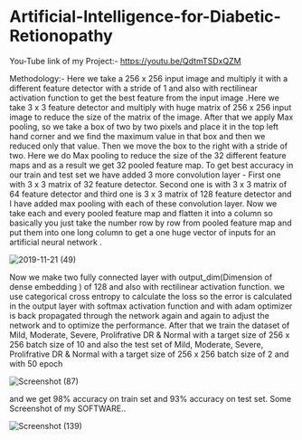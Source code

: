 # Artificial-Intelligence-for-Diabetic-Retionopathy
You-Tube link of my Project:- https://youtu.be/QdtmTSDxQZM

Methodology:- Here we take a 256 x 256 input image and multiply it with a different feature detector with a stride of 1 and also with rectilinear activation function to get the best feature from the input image .Here we take  3 x 3 feature detector and multiply with huge matrix of 256 x 256 input image to reduce the size of the matrix of the image. After that we apply Max pooling, so we take a box of two by two pixels and place it in the top left hand corner and we find the maximum value in that box and then we reduced only that value. Then we move the box to the right with a stride of two. Here  we do Max pooling to reduce the size of the 32 different feature maps and as a result we get 32 pooled feature map. To get best accuracy in our train and test set we have added 3 more convolution layer - First one with 3 x 3 matrix of 32 feature detector. Second one is with 3 x 3 matrix of 64 feature detector and third one is 3 x 3 matrix of 128 feature detector and I have added max pooling with each of these convolution layer. Now we take each and every pooled feature map and flatten it into a column so basically you just take the number row by row from pooled feature map and put them into one long column to get a one huge vector of inputs for an artificial neural network .

![2019-11-21 (49)](https://user-images.githubusercontent.com/44479743/89050632-a8cc9880-d370-11ea-8238-561469c23155.png)

Now we make two fully connected layer with output_dim(Dimension of dense embedding ) of 128 and also with rectilinear activation function. we use categorical cross entropy to calculate the loss so the error is calculated in the output layer with softmax activation function and with adam optimizer is back propagated through the network again and again to adjust the network and to optimize the performance. After that we train the dataset of Mild, Moderate, Severe, Prolifrative DR & Normal with a target size of 256 x 256 batch size of 10 and also the test set of Mild, Moderate, Severe, Prolifrative DR & Normal with a target size of 256 x 256 batch size of 2 and with 50 epoch 

![Screenshot (87)](https://user-images.githubusercontent.com/44479743/89050884-0365f480-d371-11ea-94f4-75cd9ead3b96.png)

and we get 98% accuracy on train set and 93% accuracy on  test set. Some Screenshot of my SOFTWARE.. 
 
![Screenshot (139)](https://user-images.githubusercontent.com/44479743/89053304-a2d8b680-d374-11ea-873b-e9b95869cb26.png)


